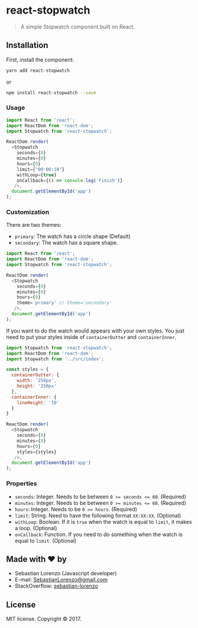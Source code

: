 # react-stopwatch

> A simple Stopwatch component built on React.

## Installation

First, install the component:

```bash
yarn add react-stopwatch
```
or
```bash
npm install react-stopwatch --save
```

### Usage

```js
import React from 'react';
import ReactDom from 'react-dom';
import Stopwatch from 'react-stopwatch';

ReactDom.render(
  <Stopwatch
    seconds={0}
    minutes={0}
    hours={0}
    limit={"00:00:10"}
    withLoop={true}
    onCallback={() => console.log('Finish')}
   />,
  document.getElementById('app')
);
```

### Customization


There are two themes:
- `primary`: The watch has a circle shape (Default)
- `secondary`: The watch has a square shape.

```js
import React from 'react';
import ReactDom from 'react-dom';
import Stopwatch from 'react-stopwatch';

ReactDom.render(
  <Stopwatch
    seconds={0}
    minutes={0}
    hours={0}
    theme='primary' // theme='secondary'
   />,
  document.getElementById('app')
);
```
If you want to do the watch would appears with your own styles. You just need to put your styles inside of `containerOutter` and `containerInner`.

```js
import Stopwatch from 'react-stopwatch';
import ReactDom from 'react-dom';
import Stopwatch from '../src/index';

const styles = {
  containerOutter: {
    width: '250px',
    height: '250px'
  },
  containerInner: {
    lineHeight: '10'
  }
}

ReactDom.render(
  <Stopwatch
    seconds={0}
    minutes={0}
    hours={0}
    styles={styles}
   />,
  document.getElementById('app')
);
```

### Properties
- `seconds`: Integer. Needs to be between `0 >= seconds <= 60`. (Required)
- `minutes`: Integer. Needs to be between `0 >= minutes <= 60`. (Required)
- `hours`: Integer. Needs to be `0 >= hours`. (Required)
- `limit`: String. Need to have the following format `XX:XX:XX`. (Optional)
- `withLoop`: Boolean. If it is `true` when the watch is equal to `limit`, it makes a loop. (Optional)
- `onCallback`: Function. If you need to do something when the watch is equal to `limit`. (Optional)



## Made with ❤ by

- Sebastian Lorenzo (Javascript developer)
- E-mail: [SebastianLorenzo@gmail.com](mailto:SebastianLorenzo@gmail.com)
- StackOverflow: [sebastian-lorenzo](http://stackoverflow.com/users/1741027/sebastian-lorenzo?tab=profile)

## License

MIT license. Copyright © 2017.